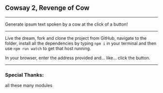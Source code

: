 ## Cowsay 2, Revenge of Cow
___
Generate ipsum text spoken by a cow at the click of a button!
___

Live the dream, fork and clone the project from GitHub, navigate to the folder, install all the dependencies by typing `npm i` in your terminal and then use `npm run watch` to get that host running.

In your browser, enter the address provided and... like... click the button.
___

### Special Thanks:
all these many modules
